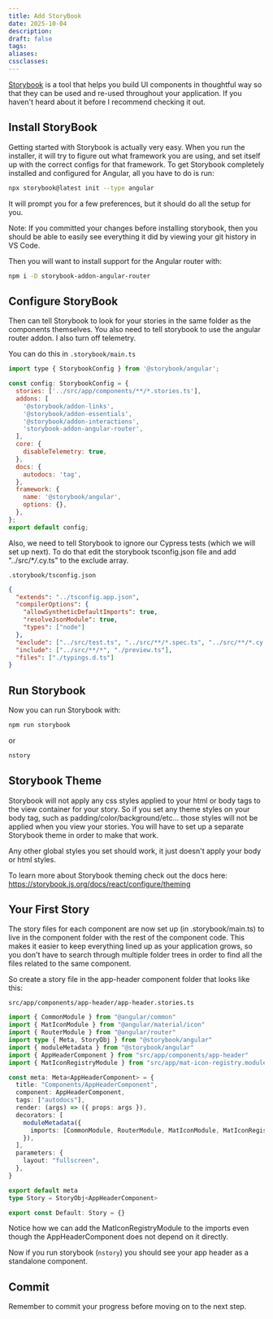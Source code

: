 ```yaml
---
title: Add StoryBook
date: 2025-10-04
description:
draft: false
tags:
aliases:
cssclasses:
---
```


[Storybook](https://storybook.js.org/) is a tool that helps you build UI components in thoughtful way so that they can be used and re-used throughout your application. If you haven't heard about it before I recommend checking it out.

## Install StoryBook

Getting started with Storybook is actually very easy. When you run the installer, it will try to figure out what framework you are using, and set itself up with the correct configs for that framework. To get Storybook completely installed and configured for Angular, all you have to do is run:

```bash
npx storybook@latest init --type angular
```

It will prompt you for a few preferences, but it should do all the setup for you.

Note: If you committed your changes before installing storybook, then you should be able to easily see everything it did by viewing your git history in VS Code.

Then you will want to install support for the Angular router with:

```bash
npm i -D storybook-addon-angular-router
```

## Configure StoryBook

Then can tell Storybook to look for your stories in the same folder as the components themselves. You also need to tell storybook to use the angular router addon. I also turn off telemetry.

You can do this in `.storybook/main.ts`

```javascript
import type { StorybookConfig } from '@storybook/angular';

const config: StorybookConfig = {
  stories: ['../src/app/components/**/*.stories.ts'],
  addons: [
    '@storybook/addon-links',
    '@storybook/addon-essentials',
    '@storybook/addon-interactions',
    'storybook-addon-angular-router',
  ],
  core: {
    disableTelemetry: true,
  },
  docs: {
    autodocs: 'tag',
  },
  framework: {
    name: '@storybook/angular',
    options: {},
  },
};
export default config;
```

Also, we need to tell Storybook to ignore our Cypress tests (which we will set up next). To do that edit the storybook tsconfig.json file and add "../src/\*_/_.cy.ts" to the exclude array.

`.storybook/tsconfig.json`

```json
{
  "extends": "../tsconfig.app.json",
  "compilerOptions": {
    "allowSyntheticDefaultImports": true,
    "resolveJsonModule": true,
    "types": ["node"]
  },
  "exclude": ["../src/test.ts", "../src/**/*.spec.ts", "../src/**/*.cy.ts"],
  "include": ["../src/**/*", "./preview.ts"],
  "files": ["./typings.d.ts"]
}
```

## Run Storybook

Now you can run Storybook with:

```bash
npm run storybook
```

or

```bash
nstory
```

## Storybook Theme

Storybook will not apply any css styles applied to your html or body tags to the view container for your story. So if you set any theme styles on your body tag, such as padding/color/background/etc... those styles will not be applied when you view your stories. You will have to set up a separate Storybook theme in order to make that work.

Any other global styles you set should work, it just doesn't apply your body or html styles.

To learn more about Storybook theming check out the docs here: https://storybook.js.org/docs/react/configure/theming

## Your First Story

The story files for each component are now set up (in .storybook/main.ts) to live in the component folder with the rest of the component code. This makes it easier to keep everything lined up as your application grows, so you don't have to search through multiple folder trees in order to find all the files related to the same component.

So create a story file in the app-header component folder that looks like this:

`src/app/components/app-header/app-header.stories.ts`

```typescript
import { CommonModule } from "@angular/common"
import { MatIconModule } from "@angular/material/icon"
import { RouterModule } from "@angular/router"
import type { Meta, StoryObj } from "@storybook/angular"
import { moduleMetadata } from "@storybook/angular"
import { AppHeaderComponent } from "src/app/components/app-header"
import { MatIconRegistryModule } from "src/app/mat-icon-registry.module"

const meta: Meta<AppHeaderComponent> = {
  title: "Components/AppHeaderComponent",
  component: AppHeaderComponent,
  tags: ["autodocs"],
  render: (args) => ({ props: args }),
  decorators: [
    moduleMetadata({
      imports: [CommonModule, RouterModule, MatIconModule, MatIconRegistryModule],
    }),
  ],
  parameters: {
    layout: "fullscreen",
  },
}

export default meta
type Story = StoryObj<AppHeaderComponent>

export const Default: Story = {}
```

Notice how we can add the MatIconRegistryModule to the imports even though the AppHeaderComponent does not depend on it directly.

Now if you run storybook (`nstory`) you should see your app header as a standalone component.

## Commit

Remember to commit your progress before moving on to the next step.
